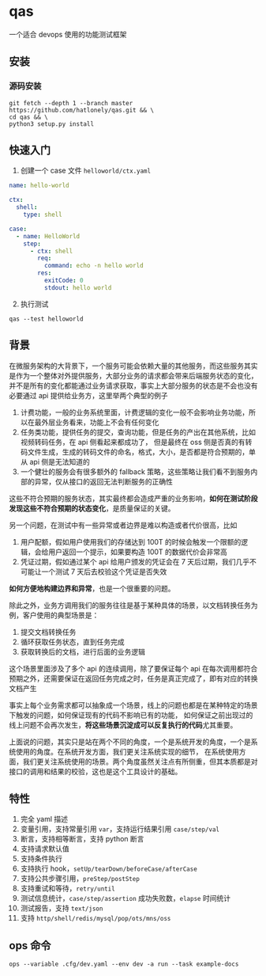 # qas

一个适合 devops 使用的功能测试框架

## 安装

### 源码安装

```shell
git fetch --depth 1 --branch master https://github.com/hatlonely/qas.git && \
cd qas && \
python3 setup.py install
```

## 快速入门

1. 创建一个 case 文件 `helloworld/ctx.yaml`

```yaml
name: hello-world

ctx:
  shell:
    type: shell

case:
  - name: HelloWorld
    step:
      - ctx: shell
        req:
          command: echo -n hello world
        res:
          exitCode: 0
          stdout: hello world
```

2. 执行测试

```shell
qas --test helloworld
```

## 背景

在微服务架构的大背景下，一个服务可能会依赖大量的其他服务，而这些服务其实是作为一个整体对外提供服务，大部分业务的请求都会带来后端服务状态的变化，
并不是所有的变化都能通过业务请求获取，事实上大部分服务的状态是不会也没有必要通过 api 提供给业务方，这里举两个典型的例子

1. 计费功能，一般的业务系统里面，计费逻辑的变化一般不会影响业务功能，所以在最外层业务看来，功能上不会有任何变化
2. 任务类功能，提供任务的提交，查询功能，但是任务的产出在其他系统，比如视频转码任务，在 api 侧看起来都成功了，
   但是最终在 oss 侧是否真的有转码文件生成，生成的转码文件的命名，格式，大小，是否都是符合预期的，单从 api 侧是无法知道的
3. 一个健壮的服务会有很多额外的 fallback 策略，这些策略让我们看不到服务内部的异常，仅从接口的返回无法判断服务的正确性

这些不符合预期的服务状态，其实最终都会造成严重的业务影响，**如何在测试阶段发现这些不符合预期的状态变化**，是质量保证的关键。

另一个问题，在测试中有一些异常或者边界是难以构造或者代价很高，比如

1. 用户配额，假如用户使用我们的存储达到 100T 的时候会触发一个限额的逻辑，会给用户返回一个提示，如果要构造 100T 的数据代价会非常高
2. 凭证过期，假如通过某个 api 给用户颁发的凭证会在 7 天后过期，我们几乎不可能让一个测试 7 天后去校验这个凭证是否失效

**如何方便地构建边界和异常**，也是一个很重要的问题。

除此之外，业务方调用我们的服务往往是基于某种具体的场景，以文档转换任务为例，客户使用的典型场景是：

1. 提交文档转换任务
2. 循环获取任务状态，直到任务完成
3. 获取转换后的文档，进行后面的业务逻辑

这个场景里面涉及了多个 api 的连续调用，除了要保证每个 api 在每次调用都符合预期之外，还需要保证在返回任务完成之时，任务是真正完成了，即有对应的转换文档产生

事实上每个业务需求都可以抽象成一个场景，线上的问题也都是在某种特定的场景下触发的问题，如何保证现有的代码不影响已有的功能，
如何保证之前出现过的线上问题不会再次发生，**将这些场景沉淀成可以反复执行的代码**尤其重要。

上面说的问题，其实只是站在两个不同的角度，一个是系统开发的角度，一个是系统使用的角度。在系统开发方面，我们更关注系统实现的细节，
在系统使用方面，我们更关注系统使用的场景。两个角度虽然关注点有所侧重，但其本质都是对接口的调用和结果的校验，这也是这个工具设计的基础。

## 特性

1. 完全 yaml 描述
2. 变量引用，支持常量引用 `var`，支持运行结果引用 `case/step/val`
3. 断言，支持相等断言，支持 python 断言
4. 支持请求默认值
5. 支持条件执行
6. 支持执行 hook，`setUp/tearDown/beforeCase/afterCase`
7. 支持公共步骤引用，`preStep/postStep`
8. 支持重试和等待，`retry/until`
9. 测试信息统计，`case/step/assertion` 成功失败数，`elapse` 时间统计
10. 测试报告，支持 `text/json`
11. 支持 `http/shell/redis/mysql/pop/ots/mns/oss`

## ops 命令

```shell
ops --variable .cfg/dev.yaml --env dev -a run --task example-docs
```
